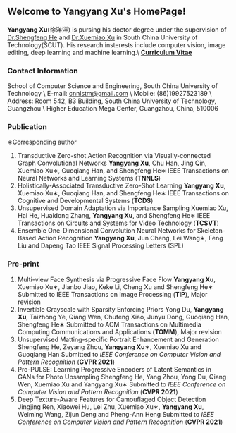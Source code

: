 ## Welcome to **Yangyang Xu**'s HomePage!

**Yangyang Xu**(徐洋洋) is pursing his doctor degree under the supervision of [Dr.Shengfeng He](https://shengfenghe.com/) and [Dr.Xuemiao Xu](https://scut-mm.github.io/people.html) in South China University of Technology(SCUT). His research insterests include computer vision, image editing, deep learning and machine learning.\\
[**Curriculum Vitae**](https://github.com/Qingyang-Xu/Qingyang-Xu.github.io/CV/YangyangXu_cv.pdf)

### Contact Information
School of Computer Science and Engineering, South China University of Technology \\
E-mail: cnnlstm@gmail.com \\
Mobile: (86)19927523189 \\
Address: Room 542, B3 Building, South China University of Technology, Guangzhou \\
Higher Education Mega Center, Guangzhou, China, 510006


### Publication

∗Corresponding author
1. Transductive Zero-shot Action Recognition via Visually-connected Graph Convolutional Networks
**Yangyang Xu**, Chu Han, Jing Qin, Xuemiao Xu∗, Guoqiang Han, and Shengfeng
He∗
IEEE Transactions on Neural Networks and Learning Systems (**TNNLS**)
2. Holistically-Associated Transductive Zero-Shot Learning
**Yangyang Xu**, Xuemiao Xu∗, Guoqiang Han, and Shengfeng He∗
IEEE Transactions on Cognitive and Developmental Systems (**TCDS**)
3. Unsupervised Domain Adaptation via Importance Sampling
Xuemiao Xu, Hai He, Huaidong Zhang, **Yangyang Xu**, and Shengfeng He∗
IEEE Transactions on Circuits and Systems for Video Technology (**TCSVT**)
4. Ensemble One-Dimensional Convolution Neural Networks for Skeleton-Based
Action Recognition
**Yangyang Xu**, Jun Cheng, Lei Wang∗, Feng Liu and Dapeng Tao
IEEE Signal Processing Letters (SPL)

### Pre-print
1. Multi-view Face Synthesis via Progressive Face Flow
**Yangyang Xu**, Xuemiao Xu∗, Jianbo Jiao, Keke Li, Cheng Xu and Shengfeng
He∗
Submitted to IEEE Transactions on Image Processing (**TIP**), Major revision
2. Invertible Grayscale with Sparsity Enforcing Priors
Yong Du, **Yangyang Xu**, Taizhong Ye, Qiang Wen, Chufeng Xiao, Junyu
Dong, Guoqiang Han, Shengfeng He∗
Submitted to ACM Transactions on Multimedia Computing Communications
and Applications (**TOMM**), Major revision
3. Unsupervised Matting-specific Portrait Enhancement and Generation
Shengfeng He, Zeyang Zhou, **Yangyang Xu**∗, Xuemiao Xu and Guoqiang Han
Submitted to _IEEE Conference on Computer Vision and Pattern Recognition_
(**CVPR 2021**)
4. Pro-PULSE: Learning Progressive Encoders of Latent Semantics in GANs for
Photo Upsampling
Shengfeng He, Yang Zhou, Yong Du, Qiang Wen, Xuemiao Xu and Yangyang
Xu∗
Submitted to _IEEE Conference on Computer Vision and Pattern Recognition_
(**CVPR 2021**)
5. Deep Texture-Aware Features for Camouflaged Object Detection
Jingjing Ren, Xiaowei Hu, Lei Zhu, Xuemiao Xu∗, **Yangyang Xu**, Weiming
Wang, Zijun Deng and Pheng-Ann Heng
Submitted to _IEEE Conference on Computer Vision and Pattern Recognition_
(**CVPR 2021**)
